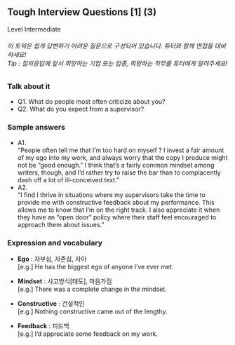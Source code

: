## Tough Interview Questions [1] (3)
Level Intermediate
###### 이 토픽은 쉽게 답변하기 어려운 질문으로 구성되어 있습니다. 튜터와 함께 면접을 대비하세요!<br/>Tip : 질의응답에 앞서 희망하는 기업 또는 업종, 희망하는 직무를 튜터에게 알려주세요!

### Talk about it
- Q1. What do people most often criticize about you?
- Q2. What do you expect from a supervisor?
### Sample answers
- A1.  
“People often tell me that I’m too hard on myself ? I invest a fair amount of my ego into my work, and always worry that the copy I produce might not be “good enough.” I think that’s a fairly common mindset among writers, though, and I’d rather try to raise the bar than to complacently dash off a lot of ill-conceived text.”
- A2.  
“I find I thrive in situations where my supervisors take the time to provide me with constructive feedback about my performance. This allows me to know that I’m on the right track. I also appreciate it when they have an “open door” policy where their staff feel encouraged to approach them about issues.”
### Expression and vocabulary
- **Ego** : 자부심, 자존심, 자아  
[e.g.] He has the biggest ego of anyone I’ve ever met.

- **Mindset** : 사고방식[태도], 마음가짐  
[e.g.] There was a complete change in the mindset.

- **Constructive** : 건설적인  
[e.g.] Nothing constructive came out of the lengthy.

- **Feedback** : 피드백  
[e.g.] I’d appreciate some feedback on my work.


